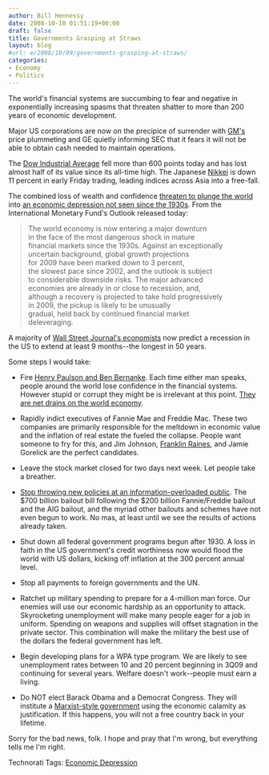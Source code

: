 ```yaml
---
author: Bill Hennessy
date: 2008-10-10 01:51:19+00:00
draft: false
title: Governments Grasping at Straws
layout: blog
#url: e/2008/10/09/governments-grasping-at-straws/
categories:
- Economy
- Politics
---
```


The world's financial systems are succumbing to fear and negative in exponentially increasing spasms that threaten shatter to more than 200 years of economic development. 

Major US corporations are now on the precipice of surrender with [GM's](https://www.marketwatch.com/news/story/gm-falls-1950-levels-european/story.aspx?guid={C503DCF6-2571-42CD-AFA4-682958304034}) price plummeting and GE quietly informing SEC that it fears it will not be able to obtain cash needed to maintain operations. 

The [Dow Industrial Average](https://biz.yahoo.com/ap/081009/meltdown_stock_market_fear.html) fell more than 600 points today and has lost almost half of its value since its all-time high. The Japanese [Nikkei](https://www.marketwatch.com/news/story/japanese-indexes-fall-more-7/story.aspx?guid={C3147B3E-1B07-4F43-95FA-1E8FDE81A6EF}&dist=hplatest) is down 11 percent in early Friday trading, leading indices across Asia into a free-fall.

The combined loss of wealth and confidence [threaten to plunge the world](https://www.imf.org/external/pubs/ft/weo/2008/02/pdf/c1.pdf) into [an economic depression not seen since the 1930s](https://www.cnn.com/2008/POLITICS/10/09/eichengreen.depression/index.html). From the International Monetary Fund's Outlook released today:

> The world economy is now entering a major downturn  
in the face of the most dangerous shock in mature  
financial markets since the 1930s. Against an exceptionally  
uncertain background, global growth projections  
for 2009 have been marked down to 3 percent,  
the slowest pace since 2002, and the outlook is subject  
to considerable downside risks. The major advanced  
economies are already in or close to recession, and,  
although a recovery is projected to take hold progressively  
in 2009, the pickup is likely to be unusually  
gradual, held back by continued financial market  
deleveraging.
> 
> 

A majority of [Wall Street Journal's economists](https://www.econbrowser.com/archives/2008/10/prospects_for_o.html) now predict a recession in the US to extend at least 9 months--the longest in 50 years.

Some steps I would take:

* Fire [Henry Paulson and Ben Bernanke](https://www.boom2bust.com/2008/10/06/did-secretary-paulson-mislead-president-bush-on-the-bailout/). Each time either man speaks, people around the world lose confidence in the financial systems. However stupid or corrupt they might be is irrelevant at this point. [They are net drains on the world economy](https://corner.nationalreview.com/post/?q=ODJiMGE4YTZlN2M1MDhlYjc4MDhjMjk3MWJiYTIxNTg=).

* Rapidly indict executives of Fannie Mae and Freddie Mac. These two companies are primarily responsible for the meltdown in economic value and the inflation of real estate the fueled the collapse. People want someone to fry for this, and Jim Johnson, [Franklin Raines](https://michellemalkin.com/2008/10/09/fannie-mae-fatcatfriend-of-obama-buys-49-million-penthouse/), and Jamie Gorelick are the perfect candidates.

* Leave the stock market closed for two days next week. Let people take a breather.

* [Stop throwing new policies at an information-overloaded public](https://theeprovocateur.blogspot.com/2008/10/dow-5000or-what-happens-when-government.html). The $700 billion bailout bill following the $200 billion Fannie/Freddie bailout and the AIG bailout, and the myriad other bailouts and schemes have not even begun to work. No mas, at least until we see the results of actions already taken.

* Shut down all federal government programs begun after 1930. A loss in faith in the US government's credit worthiness now would flood the world with US dollars, kicking off inflation at the 300 percent annual level.

* Stop all payments to foreign governments and the UN.

* Ratchet up military spending to prepare for a 4-million man force. Our enemies will use our economic hardship as an opportunity to attack. Skyrocketing unemployment will make many people eager for a job in uniform. Spending on weapons and supplies will offset stagnation in the private sector. This combination will make the military the best use of the dollars the federal government has left.

* Begin developing plans for a WPA type program. We are likely to see unemployment rates between 10 and 20 percent beginning in 3Q09 and continuing for several years. Welfare doesn't work--people must earn a living. 

* Do NOT elect Barack Obama and a Democrat Congress. They will institute a [Marxist-style government](https://michellemalkin.com/2008/10/09/obama-the-socialist-new-party-and-the-socialist-bush-treasury-department/) using the economic calamity as justification. If this happens, you will not a free country back in your lifetime.

Sorry for the bad news, folk. I hope and pray that I'm wrong, but everything tells me I'm right. 

Technorati Tags: [Economic Depression](https://technorati.com/tags/Economic%20Depression)
